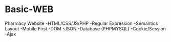 # Basic-WEB
Pharmacy Website
-HTML/CSS/JS/PHP
-Regular Expression
-Semantics Layout
-Mobile First
-DOM
-JSON
-Database (PHPMYSQL)
-Cookie/Session
-Ajax
